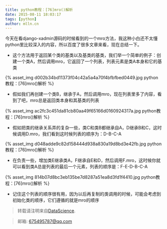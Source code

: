 ```yaml
---
title: python教程：[76]mro()解析
date: 2015-08-11 18:03:17
tags: [python]
author: mlln.cn
---
```

今天在看django-xadmin源码的时候看到的一个mro方法，我这种小白还不太懂python里比较深入的内容，所以百度了很多文章来看，现在总结一下。

- 这个方法用于返回某个类的基类以及基类的基类，我们举一个简单的例子：创建一个类A，然后调用mro，它返回了一个列表，列表元素是类A本身和它的基类

{% asset_img d002b34bd11373f04c42a5a4a70f4bfbfbed0449.jpg python教程：[76]mro()解析 %}

- 假如我们再创建一个类B，继承于A，然后调用mro，现在列表里多了内容，看到了吧，mro总是返回类本身和其基类的列表

{% asset_img ac2fc3c451da81cb80aa49f65166d0160924317a.jpg python教程：[76]mro()解析 %}

- 假如把类的继承关系弄的复杂一些，类C和类B都继承自A，D继承B和C，这时候调用D.mro，我们看到这时候列表的顺序为：D-B-C-A

{% asset_img d048adde9c82d158444d938a830a19d8bd3e42fb.jpg python教程：[76]mro()解析 %}

- 在负责一些，增加类E继承类A，F继承自E和D，然后调用F.mro，这时候你就可以看到类A总是列表的最后一个元素，列表的顺序是：F-E-D-B-C-A

{% asset_img 814b07d8bc3eb135be7d8287a51ea8d3fd1f4410.jpg python教程：[76]mro()解析 %}

- 记住这个列表的顺序很有用，因为以后再复制的类调用的时候，可能会考虑到初始化类的顺序，它们遵循的就是mro的顺序

> 转载请注明来自[DataScience](http://mlln.cn).

> 邮箱: 675495787@qq.com 
